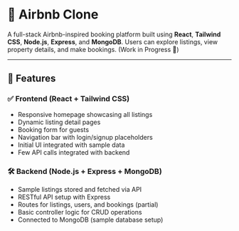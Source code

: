 # 🏡 Airbnb Clone

A full-stack Airbnb-inspired booking platform built using **React**, **Tailwind CSS**, **Node.js**, **Express**, and **MongoDB**. Users can explore listings, view property details, and make bookings. (Work in Progress 🚧)

---

## 🚀 Features

### ✅ Frontend (React + Tailwind CSS)
- Responsive homepage showcasing all listings
- Dynamic listing detail pages
- Booking form for guests
- Navigation bar with login/signup placeholders
- Initial UI integrated with sample data
- Few API calls integrated with backend

### 🛠️ Backend (Node.js + Express + MongoDB)
- Sample listings stored and fetched via API
- RESTful API setup with Express
- Routes for listings, users, and bookings (partial)
- Basic controller logic for CRUD operations
- Connected to MongoDB (sample database setup)
